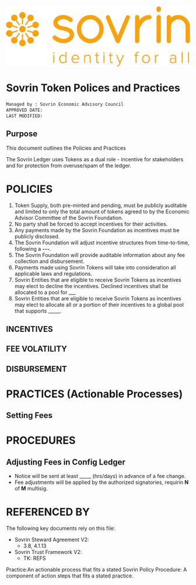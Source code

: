 ![logo](../images/banner.png)
# Sovrin Token Polices and Practices

```
Managed by : Sovrin Economic Advisory Council
APPROVED DATE: 
LAST MODIFIED: 
```

## Purpose
This document outlines the Policies and Practices  


The Sovrin Ledger uses Tokens as a dual role - incentive for stakeholders and for protection from overuse/spam of the ledger.


# POLICIES

1. Token Supply, both pre-minted and pending, must be publicly auditable and limited to only the total amount of tokens agreed to by the Economic Advisor Committee of the Sovrin Foundation.
2. No party shall be forced to accept incentives for their activities.
3. Any payments made by the Sovrin Foundation as incentives must be publicly disclosed.
4. The Sovrin Foundation will adjust incentive structures from time-to-time, following a __---__.
5. The Sovrin Foundation will provide auditable information about any fee collection and disbursement.
6. Payments made using Sovrin Tokens will take into consideration all applicable laws and regulations. 
7. Sovrin Entities that are eligible to receive Sovrin Tokens as incentives may elect to decline the incentives. Declined incentives shall be allocated to a pool for ___
8. Sovrin Entities that are eligible to receive Sovrin Tokens as incentives may elect to allocate all or a portion of their incentives to a global pool that supports _____.


## INCENTIVES




## FEE VOLATILITY

## DISBURSEMENT


# PRACTICES (Actionable Processes)

## Setting Fees

# PROCEDURES


## Adjusting Fees in Config Ledger
* Notice will be sent at least _____ (hrs/days) in advance of a fee change.
* Fee adjustments will be applied by the authorized signatories, requirin __N__ of __M__ multisig.





# REFERENCED BY

The following key documents rely on this file:

* Sovrin Steward Agreement V2:
   * 3.8, 4.1.13
* Sovrin Trust Framework V2:
   * TK: REFS

Practice:An actionable process that fits a stated Sovrin Policy
Procedure: A component of action steps that fits a stated practice.
